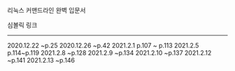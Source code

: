 리눅스 커맨드라인 완벽 입문서


심볼릭 링크




---
2020.12.22 ~p.25
2020.12.26 ~p.42
2021.2.1 p.107 ~ p.113
2021.2.5 p.114~p.119
2021.2.8 ~p.128
2021.2.9 ~p.134
2021.2.10 ~p.137
2021.2.12 ~p.141
2021.2.13 ~p.146